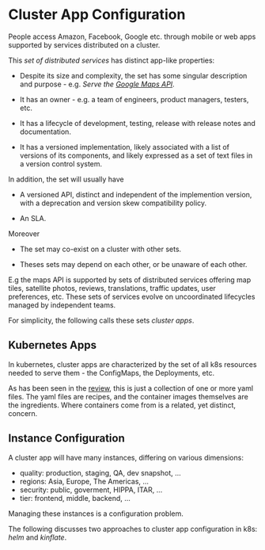 # Cluster App Configuration

People access Amazon, Facebook, Google etc. through
mobile or web apps supported by
services distributed on a cluster.

[Google Maps API]: https://enterprise.google.com/maps/products/mapsapi.html

This _set of distributed services_ has distinct
app-like properties:

* Despite its size and complexity, the set has some
  singular description and purpose - e.g. _Serve the
  [Google Maps API]_.

* It has an owner - e.g. a team of engineers, product
  managers, testers, etc.

* It has a lifecycle of development, testing, release
  with release notes and documentation.

* It has a versioned implementation, likely associated
  with a list of versions of its components, and likely
  expressed as a set of text files in a version control
  system.

In addition, the set will usually have

* A versioned API, distinct and independent of the
  implemention version, with a deprecation and version
  skew compatibility policy.

* An SLA.

Moreover

* The set may co-exist on a cluster with other sets.

* Theses sets may depend on each other, or be unaware
  of each other.

E.g the maps API is supported by sets of distributed
services offering map tiles, satellite photos, reviews,
translations, traffic updates, user preferences, etc.
These sets of services evolve on uncoordinated
lifecycles managed by independent teams.

For simplicity, the following calls these sets
_cluster apps_.

## Kubernetes Apps

In kubernetes, cluster apps are characterized by the
set of all k8s resources needed to serve them - the
ConfigMaps, the Deployments, etc.

As has been seen in the [review](/k8sReview), this is
just a collection of one or more yaml files.  The yaml
files are recipes, and the container images themselves
are the ingredients.  Where containers come from is a
related, yet distinct, concern.

## Instance Configuration

A cluster app will have many instances, differing on
various dimensions:

* quality: production, staging, QA, dev snapshot, ...
* regions: Asia, Europe, The Americas, ...
* security:  public, goverment, HIPPA, ITAR, ...
* tier: frontend, middle, backend, ...

Managing these instances is a configuration problem.

The following discusses two approaches to cluster
app configuration in k8s: _helm_ and _kinflate_.
